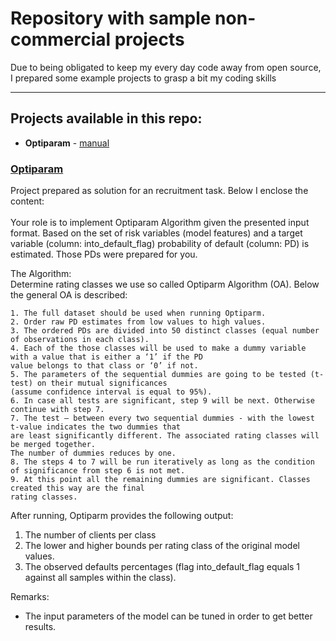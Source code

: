 # Repository with sample non-commercial projects

Due to being obligated to keep my every day code away from open source, I prepared some example projects 
to grasp a bit my coding skills

----
## Projects available in this repo:

- **Optiparam** - [manual](#Optiparam)


<a name="Optiparam"/>

### [Optiparam](https://github.com/malewiczK/Non-commercial-projects/tree/master/optiparam)

Project prepared as solution for an recruitment task. Below I enclose the content:
<br><br>
Your role is to implement Optiparam Algorithm given the presented input format.
Based on the set of risk variables (model features) and a target variable (column: into_default_flag) probability of default (column: PD) is estimated. 
Those PDs were prepared for you. 

The Algorithm:<br>
Determine rating classes we use so called Optiparm Algorithm (OA). Below the general OA is described:

    1. The full dataset should be used when running Optiparm. 
    2. Order raw PD estimates from low values to high values.
    3. The ordered PDs are divided into 50 distinct classes (equal number of observations in each class).
    4. Each of the those classes will be used to make a dummy variable with a value that is either a ‘1’ if the PD 
    value belongs to that class or ‘0’ if not.
    5. The parameters of the sequential dummies are going to be tested (t-test) on their mutual significances 
    (assume confidence interval is equal to 95%).
    6. In case all tests are significant, step 9 will be next. Otherwise continue with step 7.
    7. The test – between every two sequential dummies - with the lowest t-value indicates the two dummies that 
    are least significantly different. The associated rating classes will be merged together. 
    The number of dummies reduces by one.
    8. The steps 4 to 7 will be run iteratively as long as the condition of significance from step 6 is not met.
    9. At this point all the remaining dummies are significant. Classes created this way are the final 
    rating classes.
    
After running, Optiparm provides the following output:
 1. The number of clients per class
 2. The lower and higher bounds per rating class of the original model values.
 3. The observed defaults percentages (flag into_default_flag equals 1 against all samples within the class).
    
Remarks:
 - The input parameters of the model can be tuned in order to get better results.
